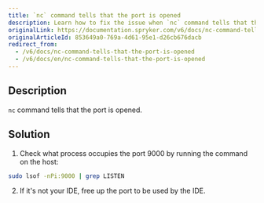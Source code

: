 ```yaml
---
title: `nc` command tells that the port is opened
description: Learn how to fix the issue when `nc` command tells that the port is opened
originalLink: https://documentation.spryker.com/v6/docs/nc-command-tells-that-the-port-is-opened
originalArticleId: 853649a0-769a-4d61-95e1-d26cb676dacb
redirect_from:
  - /v6/docs/nc-command-tells-that-the-port-is-opened
  - /v6/docs/en/nc-command-tells-that-the-port-is-opened
---
```


## Description
`nc` command tells that the port is opened.

## Solution
1. Check what process occupies the port 9000 by running the command on the host:
```bash
sudo lsof -nPi:9000 | grep LISTEN
```
2. If it's not your IDE, free up the port to be used by the IDE.

